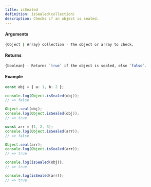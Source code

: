 ```yaml
---
title: isSealed
definition: isSealed(collection)
description: Checks if an object is sealed.
---
```



#### Arguments


```bash
{Object | Array} collection - The object or array to check.
```


#### Returns


```bash
{boolean} - Returns `true` if the object is sealed, else `false`.
```


#### Example


```ts
const obj = { a: 1, b: 2 };

console.log(Object.isSealed(obj));
// => false

Object.seal(obj);
console.log(Object.isSealed(obj));
// => true

const arr = [1, 2, 3];
console.log(Object.isSealed(arr));
// => false

Object.seal(arr);
console.log(Object.isSealed(arr));
// => true

console.log(isSealed(obj));
// => true

console.log(isSealed(arr));
// => true
```